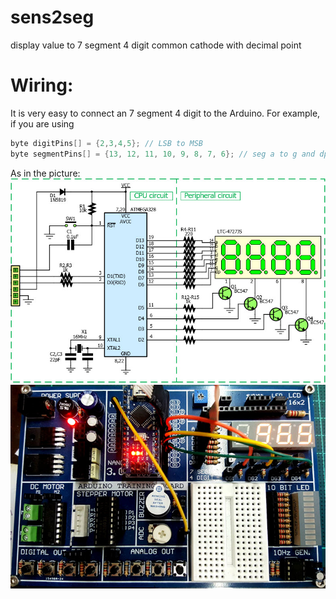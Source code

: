 # sens2seg
display value to 7 segment 4 digit common cathode with decimal point

# Wiring:
It is very easy to connect an 7 segment 4 digit to the Arduino. For example, if you are using 
 ```c++
byte digitPins[] = {2,3,4,5}; // LSB to MSB
byte segmentPins[] = {13, 12, 11, 10, 9, 8, 7, 6}; // seg a to g and dp
 ```
As in the picture:
![7 segment 4 digit with Arduino](extras/send2segArduino.jpg?raw=true "7 segment 4 digit with Arduino")
![7 segment 4 digit with Arduino](extras/send2segArduino2.jpg?raw=true "7 segment 4 digit with Arduino")
